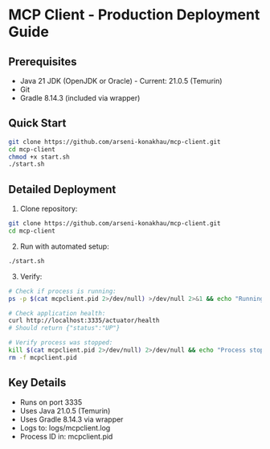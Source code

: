 # MCP Client - Production Deployment Guide

## Prerequisites
- Java 21 JDK (OpenJDK or Oracle) - Current: 21.0.5 (Temurin)
- Git
- Gradle 8.14.3 (included via wrapper)

## Quick Start
```bash
git clone https://github.com/arseni-konakhau/mcp-client.git
cd mcp-client
chmod +x start.sh
./start.sh
```

## Detailed Deployment

1. Clone repository:
```bash
git clone https://github.com/arseni-konakhau/mcp-client.git
cd mcp-client
```

2. Run with automated setup:
```bash
./start.sh
```

3. Verify:
```bash
# Check if process is running:
ps -p $(cat mcpclient.pid 2>/dev/null) >/dev/null 2>&1 && echo "Running (PID: $(cat mcpclient.pid 2>/dev/null))" || echo "Not running"

# Check application health:
curl http://localhost:3335/actuator/health
# Should return {"status":"UP"}

# Verify process was stopped:
kill $(cat mcpclient.pid 2>/dev/null) 2>/dev/null && echo "Process stopped" || echo "Process not running"
rm -f mcpclient.pid
```


## Key Details
- Runs on port 3335
- Uses Java 21.0.5 (Temurin)
- Uses Gradle 8.14.3 via wrapper
- Logs to: logs/mcpclient.log
- Process ID in: mcpclient.pid
